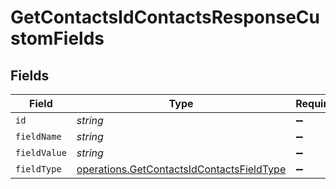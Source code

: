 # GetContactsIdContactsResponseCustomFields


## Fields

| Field                                                                                                  | Type                                                                                                   | Required                                                                                               | Description                                                                                            |
| ------------------------------------------------------------------------------------------------------ | ------------------------------------------------------------------------------------------------------ | ------------------------------------------------------------------------------------------------------ | ------------------------------------------------------------------------------------------------------ |
| `id`                                                                                                   | *string*                                                                                               | :heavy_minus_sign:                                                                                     | N/A                                                                                                    |
| `fieldName`                                                                                            | *string*                                                                                               | :heavy_minus_sign:                                                                                     | N/A                                                                                                    |
| `fieldValue`                                                                                           | *string*                                                                                               | :heavy_minus_sign:                                                                                     | N/A                                                                                                    |
| `fieldType`                                                                                            | [operations.GetContactsIdContactsFieldType](../../models/operations/getcontactsidcontactsfieldtype.md) | :heavy_minus_sign:                                                                                     | N/A                                                                                                    |